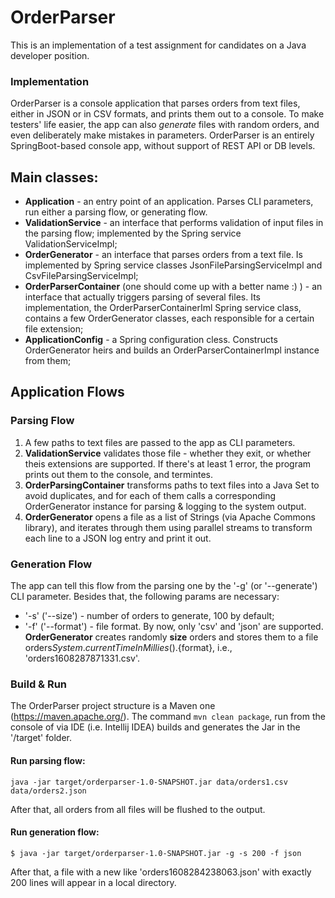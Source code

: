 # OrderParser
This is an implementation of a test assignment for candidates on a Java developer position.

### Implementation
OrderParser is a console application that parses orders from text files, either in JSON or in CSV formats, and prints
them out to a console. To make testers' life easier, the app can also *generate* files with random orders, and even deliberately make
mistakes in parameters. OrderParser is an entirely SpringBoot-based console app, without support of REST API or DB levels. 

## Main classes:
  * **Application** - an entry point of an application. Parses CLI parameters, run either a parsing flow, or generating flow.
  * **ValidationService** - an interface that performs validation of input files in the parsing flow; implemented by the Spring service ValidationServiceImpl;
  * **OrderGenerator** - an interface that parses orders from a text file. Is implemented by Spring service classes JsonFileParsingServiceImpl and CsvFileParsingServiceImpl;
  * **OrderParserContainer** (one should come up with a better name :) ) - an interface that actually triggers parsing of several files. Its implementation, the OrderParserContainerIml Spring service class, contains a few OrderGenerator classes, each responsible for a certain file extension; 
  * **ApplicationConfig** - a Spring configuration cless. Constructs OrderGenerator heirs and builds an OrderParserContainerImpl instance from them;

## Application Flows
### Parsing Flow
1. A few paths to text files are passed to the app as CLI parameters.
2. **ValidationService** validates those file - whether they exit, or whether theis extensions are supported. If there's at least 1 error, the program prints out them to the console, and termintes.
3. **OrderParsingContainer** transforms paths to text files into a Java Set to avoid duplicates, and for each of them calls a corresponding OrderGenerator instance for parsing & logging to the system output.
4. **OrderGenerator** opens a file as a list of Strings (via Apache Commons library), and iterates through them using parallel streams to transform each line to a JSON log entry and print it out.
### Generation Flow
The app can tell this flow from the parsing one by the '-g' (or '--generate') CLI parameter. Besides that, the following params are necessary:
  * '-s' ('--size') - number of orders to generate, 100 by default;
  * '-f' ('--format') - file format. By now, only 'csv' and 'json' are supported.
**OrderGenerator** creates randomly **size** orders and stores them to a file orders${System.currentTimeInMillies()}.${format}, i.e., 'orders1608287871331.csv'.
 
### Build & Run
The OrderParser project structure is a Maven one (https://maven.apache.org/). The command ```mvn clean package```, run from the console of via IDE (i.e. Intellij IDEA) builds and generates the Jar in the '/target' folder.
#### Run parsing flow:
`java -jar target/orderparser-1.0-SNAPSHOT.jar data/orders1.csv data/orders2.json`

After that, all orders from all files will be flushed to the output.
#### Run generation flow:
`$ java -jar target/orderparser-1.0-SNAPSHOT.jar -g -s 200 -f json`

After that, a file with a new like 'orders1608284238063.json' with exactly 200 lines will appear in a local directory.  